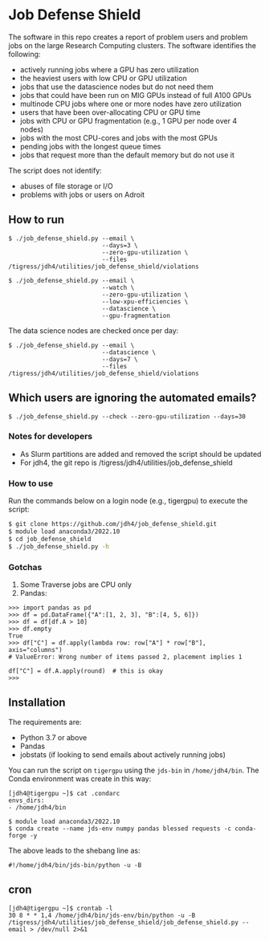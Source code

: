 # Job Defense Shield

The software in this repo creates a report of problem users and problem jobs on the large Research Computing clusters. The software identifies the following:

+ actively running jobs where a GPU has zero utilization  
+ the heaviest users with low CPU or GPU utilization  
+ jobs that use the datascience nodes but do not need them  
+ jobs that could have been run on MIG GPUs instead of full A100 GPUs  
+ multinode CPU jobs where one or more nodes have zero utilization  
+ users that have been over-allocating CPU or GPU time  
+ jobs with CPU or GPU fragmentation (e.g., 1 GPU per node over 4 nodes)  
+ jobs with the most CPU-cores and jobs with the most GPUs  
+ pending jobs with the longest queue times  
+ jobs that request more than the default memory but do not use it  

The script does not identify:
+ abuses of file storage or I/O  
+ problems with jobs or users on Adroit

## How to run

```
$ ./job_defense_shield.py --email \
                          --days=3 \
                          --zero-gpu-utilization \
                          --files /tigress/jdh4/utilities/job_defense_shield/violations
                          
$ ./job_defense_shield.py --email \
                          --watch \
                          --zero-gpu-utilization \
                          --low-xpu-efficiencies \ 
                          --datascience \
                          --gpu-fragmentation                          
```

The data science nodes are checked once per day:

```
$ ./job_defense_shield.py --email \
                          --datascience \
                          --days=7 \
                          --files /tigress/jdh4/utilities/job_defense_shield/violations                          
```

## Which users are ignoring the automated emails?

```
$ ./job_defense_shield.py --check --zero-gpu-utilization --days=30
```

### Notes for developers

- As Slurm partitions are added and removed the script should be updated  
- For jdh4, the git repo is /tigress/jdh4/utilities/job_defense_shield

### How to use

Run the commands below on a login node (e.g., tigergpu) to execute the script:

```bash
$ git clone https://github.com/jdh4/job_defense_shield.git
$ module load anaconda3/2022.10
$ cd job_defense_shield
$ ./job_defense_shield.py -h
```

###  Gotchas

1. Some Traverse jobs are CPU only
2. Pandas:

```
>>> import pandas as pd
>>> df = pd.DataFrame({"A":[1, 2, 3], "B":[4, 5, 6]})
>>> df = df[df.A > 10]
>>> df.empty
True
>>> df["C"] = df.apply(lambda row: row["A"] * row["B"], axis="columns")
# ValueError: Wrong number of items passed 2, placement implies 1

df["C"] = df.A.apply(round)  # this is okay
>>>
```

## Installation

The requirements are:

- Python 3.7 or above  
- Pandas  
- jobstats (if looking to send emails about actively running jobs)  

You can run the script on `tigergpu` using the `jds-bin` in `/home/jdh4/bin`. The Conda environment was create in this way:

```
[jdh4@tigergpu ~]$ cat .condarc
envs_dirs:
- /home/jdh4/bin
```

```
$ module load anaconda3/2022.10
$ conda create --name jds-env numpy pandas blessed requests -c conda-forge -y
```

The above leads to the shebang line as:

```
#!/home/jdh4/bin/jds-bin/python -u -B
```

## cron

```
[jdh4@tigergpu ~]$ crontab -l
30 8 * * 1,4 /home/jdh4/bin/jds-env/bin/python -u -B /tigress/jdh4/utilities/job_defense_shield/job_defense_shield.py --email > /dev/null 2>&1
```
